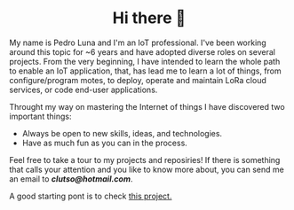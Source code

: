 <h1 align="center">Hi there 👋 </h1>

<p>
      My name is Pedro Luna and I'm an IoT professional. I've been working around this topic for ~6 years and have adopted diverse roles on several projects. From the very beginning, I have intended to learn the whole path to enable an IoT application, that, has lead me to learn a lot of things, from configure/program motes, to deploy, operate and maintain LoRa cloud services, or code end-user applications.
    </p>
    <p>Throught my way on mastering the Internet of things I have discovered two important things:</p>
    <ul>
      <li>Always be open to new skills, ideas, and technologies.</li>
      <li>Have as much fun as you can in the process.</li>
    </ul>
    <!--p>Hence, I've decided to get some fun by building this server with the following specs:</p>
    <ul>
      <li>Server instance running on AWS.</li>
      <li>The instance is running on Linux.</li>
      <li>Http service, Email notifications and TTN connector coded in Go.</li>
      <li>Go-routines installed as OS service.</li>
      <li>Some content is delivered using Go and an HTML template, some other (like this text) is plain HTML since I don't have plans to change it frequently.</li>
    </ul-->
    <p>Feel free to take a tour to my projects and reposiries! If there is something that calls your attention and you like to know more about, you can send me an email to <strong><em>clutso@hotmail.com</em></strong>.</p>
<p> A good starting pont is to check <a href= "https://github.com/users/clutso/projects/1"> this project.</a> </p>
